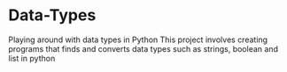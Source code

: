 # Data-Types
Playing around with data types in Python
This project involves creating programs that finds and converts data types such as strings, boolean and list in python 
